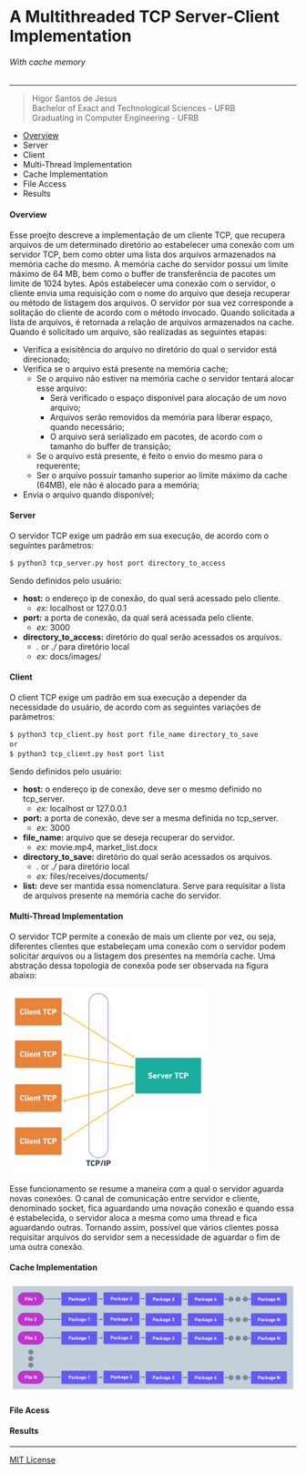 # A Multithreaded TCP Server-Client Implementation
###### With cache memory

***

> Higor Santos de Jesus <br>
> Bachelor of Exact and Technological Sciences - UFRB <br>
> Graduating in Computer Engineering - UFRB <br>

- [Overview](#overview)
- Server
- Client
- Multi-Thread Implementation
- Cache Implementation
- File Access
- Results

#### <a id="overview" />Overview

Esse proejto descreve a implementação de um cliente TCP, que recupera arquivos de um determinado diretório ao estabelecer uma conexão com um servidor TCP, bem como obter uma lista dos arquivos armazenados na memória cache do mesmo. A memória cache do servidor possui um limite máximo de 64 MB, bem como o buffer de transferência de pacotes um limite de 1024 bytes. Após estabelecer uma conexão com o servidor, o cliente envia uma requisição com o nome do arquivo que deseja recuperar ou método de listagem dos arquivos. O servidor por sua vez corresponde a solitação do cliente de acordo com o método invocado. Quando solicitada a lista de arquivos, é retornada a relação de arquivos armazenados na cache. Quando é solicitado um arquivo, são realizadas as seguintes etapas: 
- Verifica a exisitência do arquivo no diretório do qual o servidor está direcionado;
- Verifica se o arquivo está presente na memória cache;
    - Se o arquivo não estiver na memória cache o servidor tentará alocar esse arquivo:
        - Será verificado o espaço disponível para alocação de um novo arquivo;
        - Arquivos serão removidos da memória para liberar espaço, quando necessário;
        - O arquivo será serializado em pacotes, de acordo com o tamanho do buffer de transição;
    - Se o arquivo está presente, é feito o envio do mesmo para o requerente;
    - Ser o arquivo possuir tamanho superior ao limite máximo da cache (64MB), ele não é alocado para a memória;
- Envia o arquivo quando disponível;

#### Server

O servidor TCP exige um padrão em sua execução, de acordo com o seguintes parâmetros:
```sh
$ python3 tcp_server.py host port directory_to_access
```
Sendo definidos pelo usuário:
- __host:__ o endereço ip de conexão, do qual será acessado pelo cliente.
    - _ex:_ localhost or 127.0.0.1
- __port:__ a porta de conexão, da qual será acessada pelo cliente.
    - _ex:_ 3000 
- __directory_to_access:__ diretório do qual serão acessados os arquivos.
    - _._ or _./_ para diretório local
    - _ex:_ docs/images/  

#### Client

O client TCP exige um padrão em sua execução a depender da necessidade do usuário, de acordo com as seguintes variações de parâmetros:
```sh
$ python3 tcp_client.py host port file_name directory_to_save
or
$ python3 tcp_client.py host port list
```
Sendo definidos pelo usuário:
- __host:__ o endereço ip de conexão, deve ser o mesmo definido no tcp_server.
    - _ex:_ localhost or 127.0.0.1
- __port:__ a porta de conexão, deve ser a mesma definida no tcp_server.
    - _ex:_ 3000 
- __file_name:__ arquivo que se deseja recuperar do servidor.
    - _ex:_ movie.mp4, market_list.docx 
- __directory_to_save:__ diretório do qual serão acessados os arquivos.
    - _._ or _./_ para diretório local
    - _ex:_ files/receives/documents/  
- __list:__ deve ser mantida essa nomenclatura. Serve para requisitar a lista de arquivos presente na memória cache do servidor.

#### Multi-Thread Implementation

O servidor TCP permite a conexão de mais um cliente por vez, ou seja, diferentes clientes que estabeleçam uma conexão com o servidor podem solicitar arquivos ou a listagem dos presentes na memória cache. Uma abstração dessa topologia de conexõa pode ser observada na figura abaixo:

![server_client_tcp](/assets/server_client_tcp.png)

Esse funcionamento se resume a maneira com a qual o servidor aguarda novas conexões. O canal de comunicação entre servidor e cliente, denominado socket, fica aguardando uma novação conexão e quando essa é estabelecida, o servidor aloca a mesma como uma thread e fica aguardando outras. Tornando assim, possível que vários clientes possa requisitar arquivos do servidor sem a necessidade de aguardar o fim de uma outra conexão.

#### Cache Implementation

![cache](/assets/cache.png)

#### File Acess

#### Results

***
[MIT License](https://choosealicense.com/licenses/mit/)


[//]: # (These are reference links used in the body of this note and get stripped out when the markdown processor does its job. There is no need to format nicely because it shouldn't be seen. Thanks SO - http://stackoverflow.com/questions/4823468/store-comments-in-markdown-syntax)


   [dill]: <https://github.com/joemccann/dillinger>
   [git-repo-url]: <https://github.com/joemccann/dillinger.git>
   [john gruber]: <http://daringfireball.net>
   [df1]: <http://daringfireball.net/projects/markdown/>
   [markdown-it]: <https://github.com/markdown-it/markdown-it>
   [Ace Editor]: <http://ace.ajax.org>
   [node.js]: <http://nodejs.org>
   [Twitter Bootstrap]: <http://twitter.github.com/bootstrap/>
   [jQuery]: <http://jquery.com>
   [@tjholowaychuk]: <http://twitter.com/tjholowaychuk>
   [express]: <http://expressjs.com>
   [AngularJS]: <http://angularjs.org>
   [Gulp]: <http://gulpjs.com>

   [PlDb]: <https://github.com/joemccann/dillinger/tree/master/plugins/dropbox/README.md>
   [PlGh]: <https://github.com/joemccann/dillinger/tree/master/plugins/github/README.md>
   [PlGd]: <https://github.com/joemccann/dillinger/tree/master/plugins/googledrive/README.md>
   [PlOd]: <https://github.com/joemccann/dillinger/tree/master/plugins/onedrive/README.md>
   [PlMe]: <https://github.com/joemccann/dillinger/tree/master/plugins/medium/README.md>
   [PlGa]: <https://github.com/RahulHP/dillinger/blob/master/plugins/googleanalytics/README.md>
